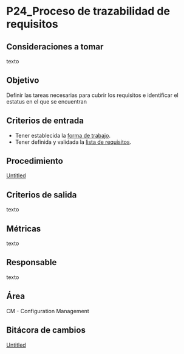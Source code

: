 # P24_Proceso de trazabilidad de requisitos

## **Consideraciones a tomar**

texto

## **Objetivo**

Definir las tareas necesarias para cubrir los requisitos e identificar el estatus en el que se encuentran

## **Criterios de entrada**

- Tener establecida la [forma de trabajo](P01_Definicio%CC%81n%20de%20la%20forma%20de%20trabajo%20(WoW)%20e9e2dc1e90804a73aeafe7679c99f706.md).
- Tener definida y validada la [lista de requisitos](P05_Proceso%20de%20obtencio%CC%81n%20y%20aceptacio%CC%81n%20de%20requisi%20acadd69f0052485a846ecf4780813286.md).

## **Procedimiento**

[Untitled](P24_Proceso%20de%20trazabilidad%20de%20requisitos%202f9e5ea8a2e0481b94d29655848cc01c/Untitled%20Database%206a74d0ed76dc4c18960f66d3446c15e6.csv)

## **Criterios de salida**

texto

## **Métricas**

texto

## **Responsable**

texto

## Área[](https://ace-software-development.github.io/Manual-de-Operaciones/docs/Plantillas/PL03_Creaci%C3%B3n%20de%20Procesos#%C3%A1rea)

CM - Configuration Management

## Bitácora de cambios

[Untitled](P24_Proceso%20de%20trazabilidad%20de%20requisitos%202f9e5ea8a2e0481b94d29655848cc01c/Untitled%20Database%20018411b00fdf407592938d02f843fdb0.csv)